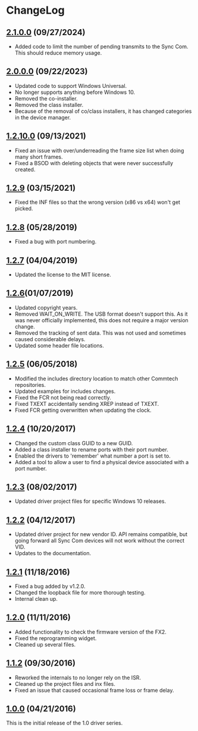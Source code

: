 # ChangeLog

## [2.1.0.0](https://github.com/commtech/synccom-windows/releases/tag/v2.1.0.0) (09/27/2024)
- Added code to limit the number of pending transmits to the Sync Com. This should reduce memory usage.

## [2.0.0.0](https://github.com/commtech/synccom-windows/releases/tag/v2.0.0.0) (09/22/2023)
- Updated code to support Windows Universal.
- No longer supports anything before Windows 10.
- Removed the co-installer.
- Removed the class installer.
- Because of the removal of co/class installers, it has changed categories in the device manager.

## [1.2.10.0](https://github.com/commtech/synccom-windows/releases/tag/v1.2.10.0) (09/13/2021)
- Fixed an issue with over/underreading the frame size list when doing many short frames.
- Fixed a BSOD with deleting objects that were never successfully created.

## [1.2.9](https://github.com/commtech/synccom-windows/releases/tag/v1.2.9) (03/15/2021)
- Fixed the INF files so that the wrong version (x86 vs x64) won't get picked.

## [1.2.8](https://github.com/commtech/synccom-windows/releases/tag/v1.2.8) (05/28/2019)
- Fixed a bug with port numbering.

## [1.2.7](https://github.com/commtech/synccom-windows/releases/tag/v1.2.7) (04/04/2019)
- Updated the license to the MIT license.

## [1.2.6](Unreleased)(01/07/2019)
- Updated copyright years.
- Removed WAIT_ON_WRITE. The USB format doesn't support this. As it was never officially implemented, this does not require a major version change.
- Removed the tracking of sent data. This was not used and sometimes caused considerable delays.
- Updated some header file locations.

## [1.2.5](https://github.com/commtech/synccom-windows/releases/tag/v1.2.5) (06/05/2018)
- Modified the includes directory location to match other Commtech repositories.
- Updated examples for includes changes.
- Fixed the FCR not being read correctly.
- Fixed TXEXT accidentally sending XREP instead of TXEXT.
- Fixed FCR getting overwritten when updating the clock.

## [1.2.4](https://github.com/commtech/synccom-windows/releases/tag/v1.2.4) (10/20/2017)
- Changed the custom class GUID to a new GUID.
- Added a class installer to rename ports with their port number.
- Enabled the drivers to 'remember' what number a port is set to.
- Added a tool to allow a user to find a physical device associated with a port number.

## [1.2.3](https://github.com/commtech/synccom-windows/releases/tag/v1.2.3) (08/02/2017)
- Updated driver project files for specific Windows 10 releases.

## [1.2.2](https://github.com/commtech/synccom-windows/releases/tag/v1.2.2) (04/12/2017)
- Updated driver project for new vendor ID. API remains compatible, but going forward all Sync Com devices will not work without the correct VID.
- Updates to the documentation.

## [1.2.1](https://github.com/commtech/synccom-windows/releases/tag/v1.2.1) (11/18/2016)
- Fixed a bug added by v1.2.0.
- Changed the loopback file for more thorough testing.
- Internal clean up.

## [1.2.0](https://github.com/commtech/synccom-windows/releases/tag/v1.2.0) (11/11/2016)
- Added functionality to check the firmware version of the FX2.
- Fixed the reprogramming widget.
- Cleaned up several files.

## [1.1.2](https://github.com/commtech/synccom-windows/releases/tag/v1.1.2) (09/30/2016)
- Reworked the internals to no longer rely on the ISR.
- Cleaned up the project files and inx files.
- Fixed an issue that caused occasional frame loss or frame delay.

## [1.0.0](https://github.com/commtech/synccom-windows/releases/tag/v1.0.0) (04/21/2016)
This is the initial release of the 1.0 driver series.
